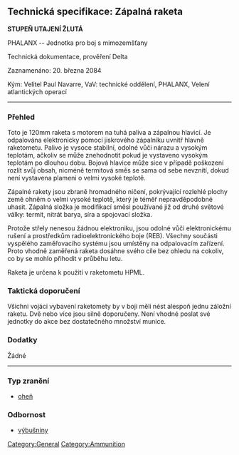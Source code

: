 ## Technická specifikace: Zápalná raketa

**STUPEŇ UTAJENÍ ŽLUTÁ**

PHALANX -- Jednotka pro boj s mimozemšťany

Technická dokumentace, prověření Delta

Zaznamenáno: 20. března 2084

Kým: Velitel Paul Navarre, VaV: technické oddělení, PHALANX, Velení
atlantických operací

------------------------------------------------------------------------

### Přehled

Toto je 120mm raketa s motorem na tuhá paliva a zápalnou hlavicí. Je
odpalována elektronicky pomocí jiskrového zápalníku uvnitř hlavně
raketometu. Palivo je vysoce stabilní, odolné vůči nárazu a vysokým
teplotám, ačkoliv se může znehodnotit pokud je vystaveno vysokým
teplotám po dlouhou dobu. Bojová hlavice může sice v případě poškození
rozlít svůj obsah, nicméně termitová směs se sama od sebe nevznítí,
dokud není vystavena plameni o velmi vysoké teplotě.

Zápalné rakety jsou zbraně hromadného ničení, pokrývající rozlehlé
plochy země ohněm o velmi vysoké teplotě, který je téměř nepravděpodobné
uhasit. Zápalná složka je modifikací směsi používané již od druhé
světové války: termit, nitrát barya, síra a spojovací složka.

Protože střely nenesou žádnou elektroniku, jsou odolné vůči
elektronickému rušení a prostředkům radioelektronického boje (REB).
Všechny součásti vyspělého zaměřovacího systému jsou umístěny na
odpalovacím zařízení. Proto vhodně zaměřená raketa dosáhne svého cíle
bez ohledu na cokoliv, co by se mohlo přihodit v průběhu letu.

Raketa je určena k použití v raketometu HPML.

### Taktická doporučení

Všichni vojáci vybavení raketomety by v boji měli nést alespoň jednu
záložní raketu. Dvě nebo více jsou silně doporučeny. Není vhodné poslat
své jednotky do akce bez dostatečného množství munice.

### Dodatky

Žádné

------------------------------------------------------------------------

### Typ zranění

- [oheň](Damage/fire "wikilink")

### Odbornost

- [výbušniny](Skills/explosive "wikilink")

[Category:General](Category:General "wikilink")
[Category:Ammunition](Category:Ammunition "wikilink")